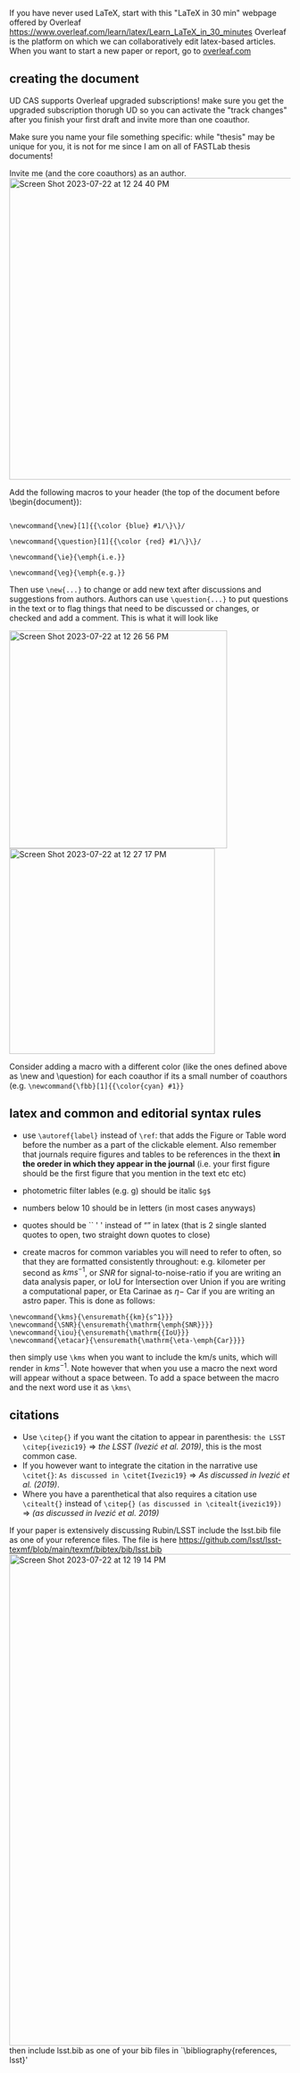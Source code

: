 If you have never used LaTeX, start with this "LaTeX in 30 min" webpage offered by Overleaf https://www.overleaf.com/learn/latex/Learn_LaTeX_in_30_minutes
Overleaf is the platform on which we can collaboratively edit latex-based articles. When you want to start a new paper or report, go to [overleaf.com](https://www.overleaf.com)

## creating the document

UD CAS supports Overleaf upgraded subscriptions! make sure you get the upgraded subscription thorugh UD so you can activate the "track changes" after you finish your first draft and invite more than one coauthor.

Make sure you name your file something specific: while "thesis" may be unique for you, it is not for me since I am on all of FASTLab thesis documents!

Invite me (and the core coauthors) as an author.
<img width="540" alt="Screen Shot 2023-07-22 at 12 24 40 PM" src="https://github.com/fedhere/FASTlab/assets/1696902/0de7a002-71eb-4a87-944d-35baf16e4fd0">

Add the following macros to your header (the top of the document before \begin{document}):

```

\newcommand{\new}[1]{{\color {blue} #1/\}\}/ 

\newcommand{\question}[1]{{\color {red} #1/\}\}/ 

\newcommand{\ie}{\emph{i.e.}}

\newcommand{\eg}{\emph{e.g.}}
```
Then use `\new{...}` to change or add new text after discussions and suggestions from authors. Authors can use `\question{...}` to put questions in the text or to flag things that need to be discussed or changes, or checked and add a comment. This is what it will look like

<img width="390" alt="Screen Shot 2023-07-22 at 12 26 56 PM" src="https://github.com/fedhere/FASTlab/assets/1696902/2cf94f4c-cdb5-415d-b1e5-c15bc7f82dfd">
<img width="368" alt="Screen Shot 2023-07-22 at 12 27 17 PM" src="https://github.com/fedhere/FASTlab/assets/1696902/83aaaeca-e01d-4376-95be-3e8004085615">


Consider adding a macro with a different color (like the ones defined above as \new and \question) for each coauthor if its a small number of coauthors (e.g. `\newcommand{\fbb}[1]{{\color{cyan} #1}}`


## latex and common and editorial syntax rules

- use `\autoref{label}` instead of `\ref`: that adds the Figure or Table word before the number as a part of the clickable element. Also remember that journals require figures and tables to be references in the thext **in the oreder in which they appear in the journal** (i.e. your first figure should be the first figure that you mention in the text etc etc)

- photometric filter lables (e.g. g) should be italic `$g$`

- numbers below 10 should be in letters (in most cases anyways)

- quotes should be `` ' ' instead of “” in latex (that is 2 single slanted quotes to open, two straight down quotes to close)

- create macros for common variables you will need to refer to often, so that they are formatted consistently throughout: e.g. kilometer per second as $km s^{-1}$, or *SNR* for signal-to-noise-ratio if you are writing an data analysis paper, or IoU for Intersection over Union if you are writing a computational paper, or Eta Carinae as $\eta-$ Car if you are writing an astro paper. This is done as follows: 
```
\newcommand{\kms}{\ensuremath{{km}{s^1}}}
\newcommand{\SNR}{\ensuremath{\mathrm{\emph{SNR}}}}
\newcommand{\iou}{\ensuremath{\mathrm{{IoU}}}
\newcommand{\etacar}{\ensuremath{\mathrm{\eta-\emph{Car}}}}
```

then simply use `\kms` when you want to include the km/s units, which will render in  $km s^{-1}$. Note however that when you use a macro the next word will appear without a space between. To add a space between the macro and the next word use it as `\kms\ `

## citations
- Use `\citep{}` if you want the citation to appear in parenthesis: `the LSST \citep{ivezic19}` => *the LSST (Ivezić et al. 2019)*, this is the most common case.
- If you however want to integrate the citation in the narrative use `\citet{}`: `As discussed in \citet{Ivezic19}` => *As discussed in Ivezić et al. (2019)*. 
- Where you have a parenthetical that also requires a citation use `\citealt{}` instead of `\citep{}` `(as discussed in \citealt{ivezic19})` => *(as discussed in Ivezić et al. 2019)*

If your paper is extensively discussing Rubin/LSST include the lsst.bib file as one of your reference files. The file is here https://github.com/lsst/lsst-texmf/blob/main/texmf/bibtex/bib/lsst.bib
<img width="880" alt="Screen Shot 2023-07-22 at 12 19 14 PM" src="https://github.com/fedhere/FASTlab/assets/1696902/6ad15861-ea25-4abc-bb57-b15705e9720e">
then include lsst.bib as one of your bib files in `\bibliography{references, lsst}'



